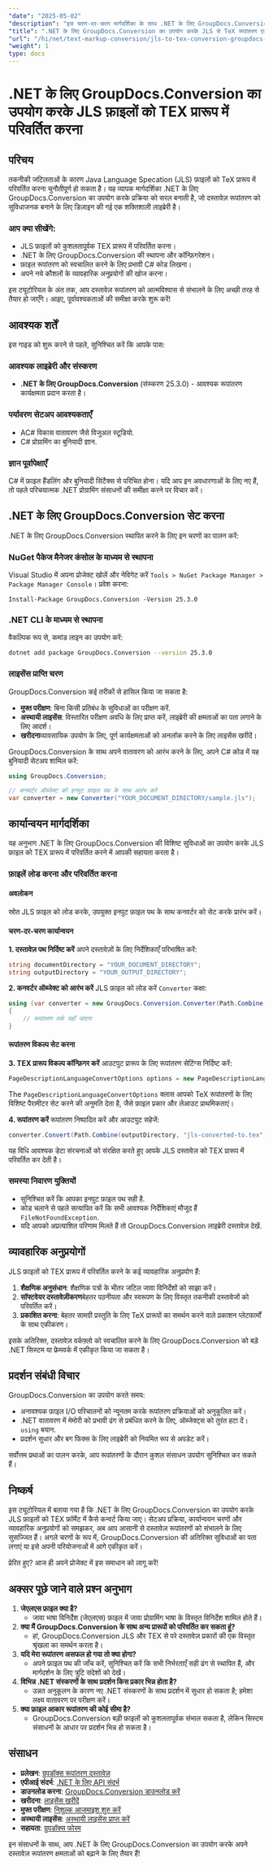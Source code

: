 ```yaml
---
"date": "2025-05-02"
"description": "इस चरण-दर-चरण मार्गदर्शिका के साथ .NET के लिए GroupDocs.Conversion का उपयोग करके JLS फ़ाइलों को TeX प्रारूप में कनवर्ट करना सीखें। आज ही अपने दस्तावेज़ रूपांतरण कौशल को बढ़ाएं।"
"title": ".NET के लिए GroupDocs.Conversion का उपयोग करके JLS से TeX रूपांतरण एक व्यापक गाइड"
"url": "/hi/net/text-markup-conversion/jls-to-tex-conversion-groupdocs-dotnet/"
"weight": 1
type: docs
---
```

# .NET के लिए GroupDocs.Conversion का उपयोग करके JLS फ़ाइलों को TEX प्रारूप में परिवर्तित करना

## परिचय

तकनीकी जटिलताओं के कारण Java Language Specation (JLS) फ़ाइलों को TeX प्रारूप में परिवर्तित करना चुनौतीपूर्ण हो सकता है। यह व्यापक मार्गदर्शिका .NET के लिए GroupDocs.Conversion का उपयोग करके प्रक्रिया को सरल बनाती है, जो दस्तावेज़ रूपांतरण को सुविधाजनक बनाने के लिए डिज़ाइन की गई एक शक्तिशाली लाइब्रेरी है।

### आप क्या सीखेंगे:
- JLS फ़ाइलों को कुशलतापूर्वक TEX प्रारूप में परिवर्तित करना।
- .NET के लिए GroupDocs.Conversion की स्थापना और कॉन्फ़िगरेशन।
- फ़ाइल रूपांतरण को स्वचालित करने के लिए प्रभावी C# कोड लिखना।
- अपने नये कौशलों के व्यावहारिक अनुप्रयोगों की खोज करना।

इस ट्यूटोरियल के अंत तक, आप दस्तावेज़ रूपांतरण को आत्मविश्वास से संभालने के लिए अच्छी तरह से तैयार हो जाएँगे। आइए, पूर्वावश्यकताओं की समीक्षा करके शुरू करें!

## आवश्यक शर्तें

इस गाइड को शुरू करने से पहले, सुनिश्चित करें कि आपके पास:

### आवश्यक लाइब्रेरी और संस्करण
- **.NET के लिए GroupDocs.Conversion** (संस्करण 25.3.0) - आवश्यक रूपांतरण कार्यक्षमता प्रदान करता है।

### पर्यावरण सेटअप आवश्यकताएँ
- AC# विकास वातावरण जैसे विजुअल स्टूडियो.
- C# प्रोग्रामिंग का बुनियादी ज्ञान.

### ज्ञान पूर्वापेक्षाएँ
C# में फ़ाइल हैंडलिंग और बुनियादी सिंटैक्स से परिचित होना। यदि आप इन अवधारणाओं के लिए नए हैं, तो पहले परिचयात्मक .NET प्रोग्रामिंग संसाधनों की समीक्षा करने पर विचार करें।

## .NET के लिए GroupDocs.Conversion सेट करना

.NET के लिए GroupDocs.Conversion स्थापित करने के लिए इन चरणों का पालन करें:

### NuGet पैकेज मैनेजर कंसोल के माध्यम से स्थापना
Visual Studio में अपना प्रोजेक्ट खोलें और नेविगेट करें `Tools > NuGet Package Manager > Package Manager Console`। प्रवेश करना:
```shell
Install-Package GroupDocs.Conversion -Version 25.3.0
```

### .NET CLI के माध्यम से स्थापना
वैकल्पिक रूप से, कमांड लाइन का उपयोग करें:
```bash
dotnet add package GroupDocs.Conversion --version 25.3.0
```

### लाइसेंस प्राप्ति चरण
GroupDocs.Conversion कई तरीकों से हासिल किया जा सकता है:
- **मुफ्त परीक्षण**: बिना किसी प्रतिबंध के सुविधाओं का परीक्षण करें.
- **अस्थायी लाइसेंस**: विस्तारित परीक्षण अवधि के लिए प्राप्त करें, लाइब्रेरी की क्षमताओं का पता लगाने के लिए आदर्श।
- **खरीदना**व्यावसायिक उपयोग के लिए, पूर्ण कार्यक्षमताओं को अनलॉक करने के लिए लाइसेंस खरीदें।

GroupDocs.Conversion के साथ अपने वातावरण को आरंभ करने के लिए, अपने C# कोड में यह बुनियादी सेटअप शामिल करें:
```csharp
using GroupDocs.Conversion;

// कनवर्टर ऑब्जेक्ट को इनपुट फ़ाइल पथ के साथ आरंभ करें
var converter = new Converter("YOUR_DOCUMENT_DIRECTORY/sample.jls");
```

## कार्यान्वयन मार्गदर्शिका

यह अनुभाग .NET के लिए GroupDocs.Conversion की विशिष्ट सुविधाओं का उपयोग करके JLS फ़ाइल को TEX प्रारूप में परिवर्तित करने में आपकी सहायता करता है।

### फ़ाइलें लोड करना और परिवर्तित करना

#### अवलोकन
स्रोत JLS फ़ाइल को लोड करके, उपयुक्त इनपुट फ़ाइल पथ के साथ कनवर्टर को सेट करके प्रारंभ करें।

#### चरण-दर-चरण कार्यान्वयन
**1. दस्तावेज़ पथ निर्दिष्ट करें**
अपने दस्तावेज़ों के लिए निर्देशिकाएँ परिभाषित करें:
```csharp
string documentDirectory = "YOUR_DOCUMENT_DIRECTORY";
string outputDirectory = "YOUR_OUTPUT_DIRECTORY";
```

**2. कनवर्टर ऑब्जेक्ट को आरंभ करें**
JLS फ़ाइल को लोड करें `Converter` कक्षा:
```csharp
using (var converter = new GroupDocs.Conversion.Converter(Path.Combine(documentDirectory, "sample.jls")))
{
    // रूपांतरण तर्क यहाँ जाएगा
}
```

#### रूपांतरण विकल्प सेट करना
**3. TEX प्रारूप विकल्प कॉन्फ़िगर करें**
आउटपुट प्रारूप के लिए रूपांतरण सेटिंग्स निर्दिष्ट करें:
```csharp
PageDescriptionLanguageConvertOptions options = new PageDescriptionLanguageConvertOptions { Format = PageDescriptionLanguageFileType.Tex };
```
The `PageDescriptionLanguageConvertOptions` क्लास आपको TeX रूपांतरणों के लिए विशिष्ट पैरामीटर सेट करने की अनुमति देता है, जैसे फ़ाइल प्रकार और लेआउट प्राथमिकताएं।

**4. रूपांतरण करें**
रूपांतरण निष्पादित करें और आउटपुट सहेजें:
```csharp
converter.Convert(Path.Combine(outputDirectory, "jls-converted-to.tex"), options);
```
यह विधि आवश्यक डेटा संरचनाओं को संरक्षित करते हुए आपके JLS दस्तावेज़ को TEX प्रारूप में परिवर्तित कर देती है।

### समस्या निवारण युक्तियों
- सुनिश्चित करें कि आपका इनपुट फ़ाइल पथ सही है.
- कोड चलाने से पहले सत्यापित करें कि सभी आवश्यक निर्देशिकाएं मौजूद हैं `FileNotFoundException`.
- यदि आपको अप्रत्याशित परिणाम मिलते हैं तो GroupDocs.Conversion लाइब्रेरी दस्तावेज़ देखें.

## व्यावहारिक अनुप्रयोगों
JLS फ़ाइलों को TEX प्रारूप में परिवर्तित करने के कई व्यावहारिक अनुप्रयोग हैं:
1. **शैक्षणिक अनुसंधान**: शैक्षणिक पत्रों के भीतर जटिल जावा विनिर्देशों को साझा करें।
2. **सॉफ्टवेयर दस्तावेज़ीकरण**बेहतर पठनीयता और स्वरूपण के लिए विस्तृत तकनीकी दस्तावेजों को परिवर्तित करें।
3. **प्रकाशित करना**: बेहतर सामग्री प्रस्तुति के लिए TeX प्रारूपों का समर्थन करने वाले प्रकाशन प्लेटफार्मों के साथ एकीकरण।

इसके अतिरिक्त, दस्तावेज़ वर्कफ़्लो को स्वचालित करने के लिए GroupDocs.Conversion को बड़े .NET सिस्टम या फ्रेमवर्क में एकीकृत किया जा सकता है।

## प्रदर्शन संबंधी विचार
GroupDocs.Conversion का उपयोग करते समय:
- अनावश्यक फ़ाइल I/O परिचालनों को न्यूनतम करके रूपांतरण प्रक्रियाओं को अनुकूलित करें।
- .NET वातावरण में मेमोरी को प्रभावी ढंग से प्रबंधित करने के लिए, ऑब्जेक्ट्स को तुरंत हटा दें। `using` बयान.
- प्रदर्शन सुधार और बग फिक्स के लिए लाइब्रेरी को नियमित रूप से अपडेट करें।

सर्वोत्तम प्रथाओं का पालन करके, आप रूपांतरणों के दौरान कुशल संसाधन उपयोग सुनिश्चित कर सकते हैं।

## निष्कर्ष
इस ट्यूटोरियल में बताया गया है कि .NET के लिए GroupDocs.Conversion का उपयोग करके JLS फ़ाइलों को TEX फ़ॉर्मेट में कैसे कन्वर्ट किया जाए। सेटअप प्रक्रिया, कार्यान्वयन चरणों और व्यावहारिक अनुप्रयोगों को समझकर, अब आप आसानी से दस्तावेज़ रूपांतरणों को संभालने के लिए सुसज्जित हैं। अगले चरणों के रूप में, GroupDocs.Conversion की अतिरिक्त सुविधाओं का पता लगाएं या इसे अपनी परियोजनाओं में आगे एकीकृत करें।

प्रेरित हुए? आज ही अपने प्रोजेक्ट में इस समाधान को लागू करें!

## अक्सर पूछे जाने वाले प्रश्न अनुभाग
1. **जेएलएस फ़ाइल क्या है?**
   - जावा भाषा विनिर्देश (जेएलएस) फ़ाइल में जावा प्रोग्रामिंग भाषा के विस्तृत विनिर्देश शामिल होते हैं।
2. **क्या मैं GroupDocs.Conversion के साथ अन्य प्रारूपों को परिवर्तित कर सकता हूं?**
   - हां, GroupDocs.Conversion JLS और TEX से परे दस्तावेज़ प्रकारों की एक विस्तृत श्रृंखला का समर्थन करता है।
3. **यदि मेरा रूपांतरण असफल हो गया तो क्या होगा?**
   - अपने फ़ाइल पथ की जाँच करें, सुनिश्चित करें कि सभी निर्भरताएँ सही ढंग से स्थापित हैं, और मार्गदर्शन के लिए त्रुटि संदेशों को देखें।
4. **विभिन्न .NET संस्करणों के साथ प्रदर्शन किस प्रकार भिन्न होता है?**
   - उन्नत अनुकूलन के कारण नए .NET संस्करणों के साथ प्रदर्शन में सुधार हो सकता है; हमेशा लक्ष्य वातावरण पर परीक्षण करें।
5. **क्या फ़ाइल आकार रूपांतरण की कोई सीमा है?**
   - GroupDocs.Conversion बड़ी फ़ाइलों को कुशलतापूर्वक संभाल सकता है, लेकिन सिस्टम संसाधनों के आधार पर प्रदर्शन भिन्न हो सकता है।

## संसाधन
- **प्रलेखन**: [ग्रुपडॉक्स रूपांतरण दस्तावेज़](https://docs.groupdocs.com/conversion/net/)
- **एपीआई संदर्भ**: [.NET के लिए API संदर्भ](https://reference.groupdocs.com/conversion/net/)
- **डाउनलोड करना**: [GroupDocs.Conversion डाउनलोड करें](https://releases.groupdocs.com/conversion/net/)
- **खरीदना**: [लाइसेंस खरीदें](https://purchase.groupdocs.com/buy)
- **मुफ्त परीक्षण**: [निशुल्क आजमाइश शुरु करें](https://releases.groupdocs.com/conversion/net/)
- **अस्थायी लाइसेंस**: [अस्थायी लाइसेंस प्राप्त करें](https://purchase.groupdocs.com/temporary-license/)
- **सहायता**: [ग्रुपडॉक्स फोरम](https://forum.groupdocs.com/c/conversion/10)

इन संसाधनों के साथ, आप .NET के लिए GroupDocs.Conversion का उपयोग करके अपने दस्तावेज़ रूपांतरण क्षमताओं को बढ़ाने के लिए तैयार हैं!